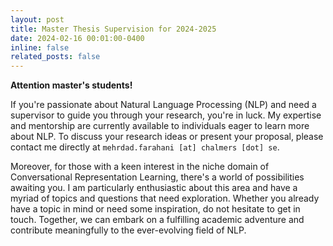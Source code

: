 ```yaml
---
layout: post
title: Master Thesis Supervision for 2024-2025
date: 2024-02-16 00:01:00-0400
inline: false
related_posts: false
---
```


**Attention master's students!**

If you're passionate about Natural Language Processing (NLP) and need a supervisor to guide you through your research, you're in luck. My expertise and mentorship are currently available to individuals eager to learn more about NLP. To discuss your research ideas or present your proposal, please contact me directly at `mehrdad.farahani [at] chalmers [dot] se`.

Moreover, for those with a keen interest in the niche domain of Conversational Representation Learning, there's a world of possibilities awaiting you. I am particularly enthusiastic about this area and have a myriad of topics and questions that need exploration. Whether you already have a topic in mind or need some inspiration, do not hesitate to get in touch. Together, we can embark on a fulfilling academic adventure and contribute meaningfully to the ever-evolving field of NLP.
